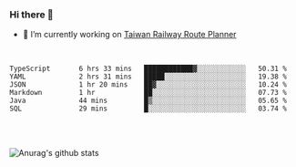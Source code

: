 ### Hi there 👋

- 🔭 I’m currently working on [Taiwan Railway Route Planner](https://github.com/Taiwan-Railway-Route-Planner)

<br/>

<!--START_SECTION:waka-->

```text
TypeScript       6 hrs 33 mins   ████████████▓░░░░░░░░░░░░   50.31 %
YAML             2 hrs 31 mins   █████░░░░░░░░░░░░░░░░░░░░   19.38 %
JSON             1 hr 20 mins    ██▓░░░░░░░░░░░░░░░░░░░░░░   10.24 %
Markdown         1 hr            ██░░░░░░░░░░░░░░░░░░░░░░░   07.73 %
Java             44 mins         █▒░░░░░░░░░░░░░░░░░░░░░░░   05.65 %
SQL              29 mins         █░░░░░░░░░░░░░░░░░░░░░░░░   03.74 %
```

<!--END_SECTION:waka-->

<br/>
<br/>

![Anurag's github stats](https://github-readme-stats.vercel.app/api?username=DepickereSven&show_icons=true&theme=tokyonight)



<!--
**DepickereSven/DepickereSven** is a ✨ _special_ ✨ repository because its `README.md` (this file) appears on your GitHub profile.

Here are some ideas to get you started:

- 🔭 I’m currently working on ...
- 🌱 I’m currently learning ...
- 👯 I’m looking to collaborate on ...
- 🤔 I’m looking for help with ...
- 💬 Ask me about ...
- 📫 How to reach me: ...
- 😄 Pronouns: ...
- ⚡ Fun fact: ...
-->

